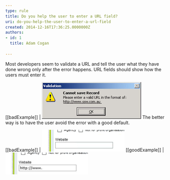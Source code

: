 ```yaml
---
type: rule
title: Do you help the user to enter a URL field?
uri: do-you-help-the-user-to-enter-a-url-field
created: 2014-12-16T17:36:25.0000000Z
authors:
- id: 1
  title: Adam Cogan

---
```


Most developers seem to validate a URL and tell the user what they have done wrong                     only after the error happens. URL fields should show how the users must enter it.
 
[[badExample]]
| ![Using a validation message to tell the user to enter a correct<br>                        URL](url-field-bad.jpg)
The better way is to have the user avoid the error with a good default.

[[badExample]]
| ![The user has a good chance of entering the URL in the incorrect format](url-field-bad2.jpg)
[[goodExample]]
| ![User immediately knows the format expected](url-field-good.jpg)
